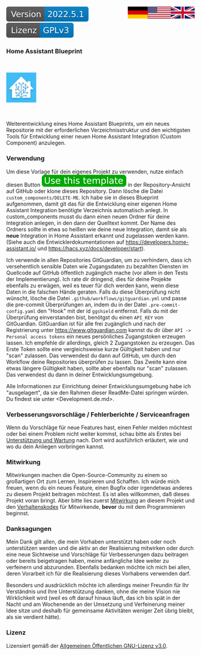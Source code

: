 <a href="ReadMe.en.md"><img src="images/en.svg" valign="top" align="right"/></a>
<a href="ReadMe.md"><img src="images/de.svg" valign="top" align="right"/></a>
[![Version][version-badge]][version-url]
[![License][license-badge]][license-url]
<!--
[![Bugs][bugs-badge]][bugs-url]
-->

### Home Assistant Blueprint
<br/>

[![Logo][logo]][project-url]

<br/>

Weiterentwicklung eines Home Assistant Blueprints, um ein neues Repositorie mit der erforderlichen Verzeichnisstruktur und den wichtigsten Tools
für Entwicklung einer neuen Home Assistant Integration (Custom Component) anzulegen.

### Verwendung

Um diese Vorlage für dein eigenes Projekt zu verwenden, nutze einfach diesen Button ![btn][template-btn] in der Repository-Ansicht auf GitHub oder klone dieses Repository. Dann lösche die Datei ```custom_components/DELETE-ME```. Ich habe sie in dieses Blueprint aufgenommen, damit git das für die Entwicklung einer eigenen Home Assistant Integration benötigte Verzeichnis automatisch anlegt. In custom_components musst du dann einen neuen Ordner für deine Integration anlegen, in den dann der Quelltext kommt. Der Name des Ordners sollte in etwa so heißen wie deine neue Integration,
damit sie als **neue** Integration in Home Assistant erkannt und zugelassen werden kann. (Siehe auch die Entwicklerdokumentationen auf <https://developers.home-assistant.io/> und <https://hacs.xyz/docs/developer/start>).

Ich verwende in allen Repositories GitGuardian, um zu verhindern, dass ich versehentlich sensible Daten wie Zugangsdaten zu bezahlten Diensten im Quellcode auf GitHub öffentlich zugänglich mache (vor allem in den Tests der Implementierung). Ich rate dir dringend, dies für deine Projekte ebenfalls zu erwägen, weil es teuer für dich werden kann, wenn diese Daten in die falschen Hände geraten. Falls du diese Überprüfung nicht wünscht, lösche die Datei ```.github/workflows/gitguardian.yml``` und passe die pre-commit Überprüfungen an, indem du in der Datei ```.pre-commit-config.yaml``` den "Hook" mit der id ```ggshield``` entfernst. Falls du mit der Überprüfung einverstanden bist, benötgst du einen ```API_KEY``` von GitGuardian. GitGuardian ist für alle frei zugänglich und nach der Registrierung unter <https://www.gitguardian.com> kannst du dir über  ```API -> Personal access tokens``` ein neues persönliches Zugangstoken erzeugen lassen. Ich empfehle dir allerdings, gleich 2 Zugangstoken zu erzeugen. Das Erste Token sollte eine vergleichsweise kurze Gültigkeit haben und nur "scan" zulassen. Das verwendest du dann auf GitHub, um durch den Workflow deine Repositories überprüfen zu lassen. Das Zweite kann eine etwas längere Gültigkeit haben, sollte aber ebenfalls nur "scan" zulassen. Das verwendest du dann in deiner Entwicklungsumgebung.

Alle Informationen zur Einrichtung deiner Entwicklungsumgebung habe ich "ausgelagert", da sie den Rahmen dieser ReadMe-Datei springen würden. Du findest sie unter <Development.de.md>.

### Verbesserungsvorschläge / Fehlerberichte / Serviceanfragen

Wenn du Vorschläge für neue Features hast, einen Fehler melden möchtest oder bei einem Problem nicht weiter kommst, schau bitte als Erstes bei [Unterstützung und Wartung][support-url] nach. Dort wird ausführlich erläutert, wie und wo du dein Anliegen vorbringen kannst.

### Mitwirkung

Mitwirkungen machen die Open-Source-Community zu einem so großartigen Ort zum Lernen, Inspirieren und Schaffen. Ich würde mich freuen, wenn du ein neues Feature, einen Bugfix oder irgendetwas anderes zu diesem Projekt beitragen möchtest. Es ist alles willkommen, daß dieses Projekt voran bringt. Aber bitte lies zuerst [Mitwirkung][contribute-url] an diesem Projekt und den [Verhaltenskodex][coc-url] für Mitwirkende, **bevor** du mit dem Programmieren beginnst.

### Danksagungen

Mein Dank gilt allen, die mein Vorhaben unterstützt haben oder noch unterstützen werden und die aktiv an der Realisierung mitwirken oder durch eine neue Sichtweise und Vorschläge für Verbesserungen dazu beitragen oder bereits beigetragen haben, meine anfängliche Idee weiter zu verfeinern und abzurunden. Ebenfalls bedanken möchte ich mich bei allen, deren Vorarbeit ich für die Realisierung dieses Vorhabens verwenden darf. 

Besonders und ausdrücklich möchte ich allerdings meiner Freundin für Ihr Verständnis und Ihre Unterstützung danken, ohne die meine Vision nie Wirklichkeit wird (weil es oft darauf hinaus läuft, das ich bis spät in der Nacht und am Wochenende an der Umsetzung und Verfeinerung meiner Idee sitze und deshalb für gemeinsame Aktivitäten weniger Zeit übrig bleibt, als sie verdient hätte).

### Lizenz

Lizensiert gemäß der [Allgemeinen Öffentlichen GNU-Lizenz v3.0][license-url].

<!-- MARKDOWN LINKS & IMAGES -->
<!-- https://www.markdownguide.org/basic-syntax/#reference-style-links -->
[logo]: images/hassio-icon.png
[project-url]: https://homeassistant.io

[license-badge]: images/lizenz.svg
[license-url]: ../LICENSE.md

[version-badge]: images/version.svg
[version-url]: https://github.com/nixe64/Home-Assistant-Blueprint/releases

[issues-url]: https://github.com/nixe64/Home-Assistant-Blueprint/issues
[bugs-badge]: https://img.shields.io/github/issues/nixe64/Home-Assistant-Blueprint/bug.svg?label=Fehlerberichte&color=informational
[bugs-url]: https://github.com/nixe64/Home-Assistant-Blueprint/issues?utf8=✓&q=is%3Aissue+is%3Aopen+label%3Abug

[contribute-url]: contributing/Contribute.de.md
[coc-url]: contributing/CodeOfConduct.de.md

[template-btn]: images/template-btn.svg

[support-url]: Support.de.md